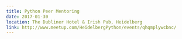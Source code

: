 ```yaml
---
title: Python Peer Mentoring
date: 2017-01-30
location: The Dubliner Hotel & Irish Pub, Heidelberg
link: http://www.meetup.com/HeidelbergPython/events/qhqmplywcbnc/
---
```

